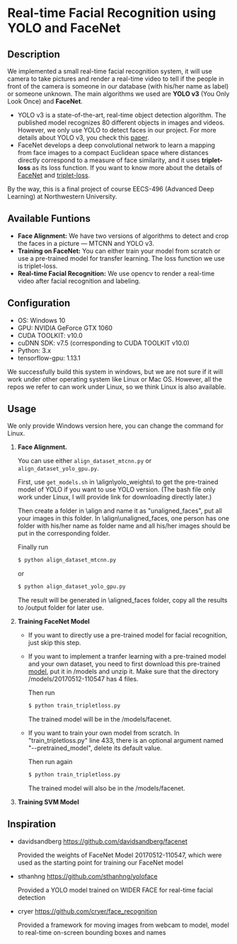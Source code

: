 # Real-time Facial Recognition using YOLO and FaceNet

## Description
We implemented a small real-time facial recognition system, it will use camera to take pictures and render a real-time video to tell if the people in front of the camera is someone in our database (with his/her name as label) or someone unknown. The main algorithms we used are **YOLO v3** (You Only Look Once) and **FaceNet**.
* YOLO v3 is a state-of-the-art, real-time object detection algorithm. The published model recognizes 80 different objects in images and videos. However, we only use YOLO to detect faces in our project. For more details about YOLO v3, you check this [paper](https://pjreddie.com/media/files/papers/YOLOv3.pdf).
* FaceNet develops a deep convolutional network to learn a mapping from face images to a compact Euclidean space where distances
directly correspond to a measure of face similarity, and it uses **triplet-loss** as its loss function. If you want to know more about the details of [FaceNet](https://arxiv.org/pdf/1503.03832.pdf) and [triplet-loss](https://omoindrot.github.io/triplet-loss).

By the way, this is a final project of course EECS-496 (Advanced Deep Learning) at Northwestern University.

## Available Funtions
* **Face Alignment:** We have two versions of algorithms to detect and crop the faces in a picture — MTCNN and YOLO v3.
* **Training on FaceNet:** You can either train your model from scratch or use a pre-trained model for transfer learning. The loss function we use is triplet-loss.
* **Real-time Facial Recognition:** We use opencv to render a real-time video after facial recognition and labeling.

## Configuration
* OS: Windows 10
* GPU: NVIDIA GeForce GTX 1060
* CUDA TOOLKIT: v10.0
* cuDNN SDK: v7.5 (corresponding to CUDA TOOLKIT v10.0)
* Python: 3.x
* tensorflow-gpu: 1.13.1

We successfully build this system in windows, but we are not sure if it will work under other operating system like Linux or Mac OS. However, all the repos we refer to can work under Linux, so we think Linux is also available.

## Usage

We only provide Windows version here, you can change the command for Linux.

1. **Face Alignment.**

     You can use either ```align_dataset_mtcnn.py``` or ```align_dataset_yolo_gpu.py```.
     
     First, use ```get_models.sh``` in \align\yolo_weights\ to get the pre-trained model of YOLO if you want to use YOLO version. (The bash file only work under Linux, I will provide link for downloading directly later.)
     
     Then create a folder in \align and name it as "unaligned_faces", put all your images in this folder. In \align\unaligned_faces, one person has one folder with his/her name as folder name and all his/her images should be put in the corresponding folder. 
     
     Finally run
     ```bash
     $ python align_dataset_mtcnn.py
     ```
     or
     ```bash
     $ python align_dataset_yolo_gpu.py
     ```
     
     The result will be generated in \aligned_faces folder, copy all the results to /output folder for later use.
     
2. **Training FaceNet Model**

     * If you want to directly use a pre-trained model for facial recognition, just skip this step.
     * If you want to implement a tranfer learning with a pre-trained model and your own dataset, you need to first download this pre-trained [model](https://drive.google.com/file/d/0B5MzpY9kBtDVZ2RpVDYwWmxoSUk/edit), put it in /models and unzip it. Make sure that the directory /models/20170512-110547 has 4 files.
       
       Then run
       ```bash
       $ python train_tripletloss.py
       ```
     
       The trained model will be in the /models/facenet.
     
     * If you want to train your own model from scratch. In "train_tripletloss.py" line 433, there is an optional argument named "--pretrained_model", delete its default value.
     
       Then run again 
       ```bash
       $ python train_tripletloss.py
       ```
     
       The trained model will also be in the /models/facenet.

3. **Training SVM Model**


## Inspiration

* davidsandberg https://github.com/davidsandberg/facenet

  Provided the weights of FaceNet Model 20170512-110547, which were used as the starting point for training our FaceNet model


* sthanhng https://github.com/sthanhng/yoloface

  Provided a YOLO model trained on WIDER FACE for real-time facial detection


* cryer https://github.com/cryer/face_recognition

  Provided a framework for moving images from webcam to model, model to real-time on-screen bounding boxes and names
